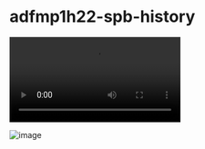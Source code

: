 # adfmp1h22-spb-history

![image](https://github.com/OSLL/adfmp1h22-spb-history/blob/main/project_start.mp4)

![image](https://cloud.githubusercontent.com/assets/9053854/24495974/fbf2e0cc-1547-11e7-846c-25b5fac7f6b1.png)
